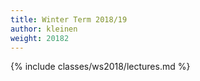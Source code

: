 ```yaml
---
title: Winter Term 2018/19
author: kleinen
weight: 20182
---
```


{% include classes/ws2018/lectures.md %}
